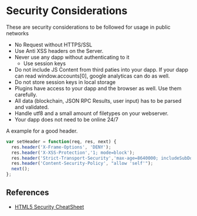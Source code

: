 # Security Considerations

These are security considerations to be followed for usage in public networks

* No Request without HTTPS/SSL
* Use Anti XSS headers on the Server.
* Never use any dapp without authenticating to it
  * Use session keys
* Do not  include JS Content from third paties into your dapp. If your dapp can read window.accounts[0], google analyticas can do as well.
* Do not store session keys in local storage
* Plugins have access to your dapp and the browser as well. Use them carefully.
* All data (blockchain, JSON RPC Results, user input) has to be parsed and validated.
* Handle utf8 and a small amount of filetypes on your webserver.
* Your dapp does not need to be online 24/7

A example for a good header.

```javascript
var setHeader = function(req, res, next) {
  res.header('X-Frame-Options', 'DENY');
  res.header('X-XSS-Protection','1; mode=block');
  res.header('Strict-Transport-Security','max-age=8640000; includeSubDomains');
  res.header('Content-Security-Policy', "allow 'self'");
  next();
};
```

## References

* [HTML5 Security CheatSheet](https://www.owasp.org/index.php/HTML5_Security_Cheat_Sheet)
